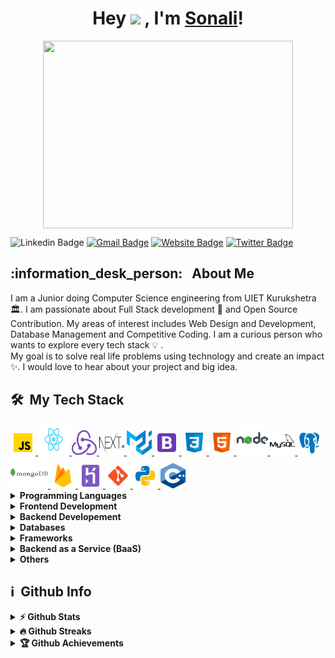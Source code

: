 <h1 align="center"> Hey <img src="https://media.giphy.com/media/hvRJCLFzcasrR4ia7z/giphy.gif" width="30px"> , I'm <a href="https://sonalisingh.me/">Sonali</a>! </h1>

<!--
**sonali-singh97/sonali-singh97** is a ✨ _special_ ✨ repository because its `README.md` (this file) appears on your GitHub profile.

Here are some ideas to get you started:

- 🔭 I’m currently working on ...
- 🌱 I’m currently learning ...
- 👯 I’m looking to collaborate on ...
- 🤔 I’m looking for help with ...
- 💬 Ask me about ...
- 📫 How to reach me: ...
- 😄 Pronouns: ...
- ⚡ Fun fact: ...
-->

<p align="center">
  <img src = "https://i.vimeocdn.com/video/253024709.webp?mw=900&mh=508&q=70" width = "400" height = "300" align = "center">
<!--   <a href="mailto:anneraj73@gmail.com"><img src = "https://img.shields.io/badge/gmail-%23D14836.svg?&style=for-the-badge&logo=gmail&logoColor=white"></a>   
  <a href="https://www.linkedin.com/in/annedeepa"><img src="https://img.shields.io/badge/linkedin-%230077B5.svg?&style=for-the-badge&logo=linkedin&logoColor=white"/></a> -->
</p>

<p align="center">

![Linkedin Badge](https://img.shields.io/badge/LinkedIn-0077B5?style=flat&logo=linkedin&logoColor=white&link=https://www.linkedin.com/in/sonali-singh20/)
[![Gmail Badge](https://img.shields.io/badge/Gmail-red?style=flat&logo=Gmail&logoColor=white&link=mailto:sonali122000@gmail.com)](mailto:sonali122000@gmail.com)
[![Website Badge](https://img.shields.io/badge/-Website-47CCCC?style=flat&logo=Google-Chrome&logoColor=white&link=https://sonalisingh.me)](https://sonalisingh.me) [![Twitter Badge](https://img.shields.io/badge/-Twitter-1ca0f1?style=flat&labelColor=1ca0f1&logo=twitter&logoColor=white&link=https://twitter.com/sonali12_singh)](https://twitter.com/sonali12_singh)
</p>

<h2> :information_desk_person: &nbsp; About Me</h2>

I am a Junior doing Computer Science engineering from UIET Kurukshetra  :classical_building:. I am passionate about Full Stack development 🚀 and Open Source Contribution. My areas of interest includes Web Design and Development, Database Management and Competitive Coding.
I am a curious person who wants to explore every tech stack :bulb: .<br>
My goal is to solve real life problems using technology and create an impact :sparkles:. I would love to hear about your project and big idea. 




  <!--
- 💬 Ask me about anything, I am happy to help;
- 📫 How to reach me: [@abhisheknaiidu](https://twitter.com/abhisheknaiidu);
- 📝 [Resume](https://drive.google.com/file/d/186ledj5PMY2damRWGpOrxYQZ2xSKjKD_/view)
- -->

<h2> 🛠 &nbsp;My Tech Stack</h2>
<a href="https://developer.mozilla.org/en-US/docs/Web/JavaScript" target="_blank"> <img src="images/javascript.png" alt="javascript" width="40" height="40"/> </a>   
 <a href="https://reactjs.org/" target="_blank"> <img src="images/react.png" alt="react" width="50" height="50"/> </a>
  <a href="https://redux.js.org/" target="_blank"> <img src="images/redux.png" alt="redux" width="40" height="40"/> </a>
   <a href="https://nextjs.org/" target="_blank"> <img src="images/next.png" alt="next" width="40" height="40"/> </a>
    <a href="https://material-ui.com/" target="_blank"> <img src="images/material.png" alt="material" width="40" height="40"/> </a>
 <a href="https://getbootstrap.com" target="_blank"> <img src="images/bootstrap.png" alt="bootstrap" width="40" height="40"/> </a> <a href="https://www.w3schools.com/css/" target="_blank"> <img src="images/css.png" alt="css3" width="40" height="40"/> </a>
 <a href="https://www.w3.org/html/" target="_blank"> <img src="images/html.png" alt="html5" width="40" height="40"/> </a>  <a href="https://nodejs.org" target="_blank"> <img src="images/nodejs.png" alt="nodejs" width="50" height="50"/> </a>  
  <a href="https://www.mysql.com/" target="_blank"> <img src="images/mysql.png" alt="mysql" width="40" height="40"/></a><a href="https://www.postgresql.org" target="_blank"> <img src="images/postgresql.png" alt="postgresql" width="40" height="40"/> </a>
   <a href="https://www.mongodb.com/" target="_blank"> <img src="images/mongodb.png" alt="mongodb" width="60" height="50"/> </a>
   <a href="https://firebase.google.com/" target="_blank"> <img src="images/firebase.png" alt="firebase" width="40" height="40"/> </a> 
   <a href="https://heroku.com" target="_blank"> <img src="images/heroku.png" alt="heroku" width="40" height="40"/> </a>
    <a href="https://git-scm.com/" target="_blank"> <img src="images/git.png" alt="git" width="40" height="40"/> </a> 
    <a href="https://www.python.org" target="_blank"> <img src="images/python.png" alt="python" width="40" height="40"/> </a>
     <a href="https://www.cplusplus.com/" target="_blank"> <img src="images/cpp.png" alt="cpp" width="40" height="40"/> </a>


     

<details>	
  <summary><b>Programming Languages</b></summary>
    <a href="https://www.cplusplus.com/" target="_blank"> <img src="images/cpp.png" alt="cpp" width="40" height="40"/> </a>
 <a href="https://www.python.org" target="_blank"> <img src="images/python.png" alt="python" width="40" height="40"/> </a><a href="https://developer.mozilla.org/en-US/docs/Web/JavaScript" target="_blank"> <img src="images/javascript.png" alt="javascript" width="40" height="40"/> </a>   
</details>

<details>	
  <summary><b>Frontend Development</b></summary>
  <a href="https://reactjs.org/" target="_blank"> <img src="images/react.png" alt="react" width="50" height="50"/> </a>
  <a href="https://redux.js.org/" target="_blank"> <img src="images/redux.png" alt="redux" width="40" height="40"/> </a>
 <a href="https://getbootstrap.com" target="_blank"> <img src="images/bootstrap.png" alt="bootstrap" width="40" height="40"/> </a> <a href="https://www.w3schools.com/css/" target="_blank"> <img src="images/css.png" alt="css3" width="40" height="40"/> </a><a href="https://www.w3.org/html/" target="_blank"> <img src="images/html.png" alt="html5" width="40" height="40"/> </a>  
</details>

<details>	
  <summary><b>Backend Developement</b></summary>
  <a href="https://nodejs.org" target="_blank"> <img src="images/nodejs.png" alt="nodejs" width="50" height="50"/> </a>
</details>

<details>	
  <summary><b>Databases</b></summary>
   <a href="https://www.mongodb.com/" target="_blank"> <img src="images/mongodb.png" alt="mongodb" width="70" height="50"/> </a>
 <a href="https://www.mysql.com/" target="_blank"> <img src="images/mysql.png" alt="mysql" width="40" height="40"/></a><a href="https://www.postgresql.org" target="_blank"> <img src="images/postgresql.png" alt="postgresql" width="40" height="40"/> </a>
</details>

<details>	
  <summary><b>Frameworks</b></summary>
  <a href="https://nextjs.org/" target="_blank"> <img src="images/next.png" alt="next" width="40" height="40"/> </a>
    <a href="https://material-ui.com/" target="_blank"> <img src="images/material.png" alt="material" width="40" height="40"/> </a>
</details>

<details>	
  <summary><b>Backend as a Service (BaaS) </b></summary>
   <a href="https://firebase.google.com/" target="_blank"> <img src="images/firebase.png" alt="firebase" width="40" height="40"/> </a> <a href="https://heroku.com" target="_blank"> <img src="images/heroku.png" alt="heroku" width="40" height="40"/> </a>
  </details>

<details>	
  <summary><b>Others</b></summary>
  <a href="https://git-scm.com/" target="_blank"> <img src="images/git.png" alt="git" width="40" height="40"/> </a>  
  <a href="https://www.figma.com/" target="_blank"> <img src="images/figma.png" alt="figma" width="40" height="40"/> </a> 
</details>


<h2>ℹ️ &nbsp;Github Info</h2>
<details>	
  <summary><b>⚡ Github Stats</b></summary>

<img height="180em" src="https://github-readme-stats.vercel.app/api?username=sonali-singh97&show_icons=true&locale=en&hide_border=true" alt="sonali-singh97" />
<img height="180em" src="https://github-readme-stats.vercel.app/api/top-langs?username=sonali-singh97&show_icons=true&locale=en&layout=compact&langs_count=7&hide_border=true&hide=c" alt="sonali-singh97"/>
</details>

<details>
 <summary><b>🔥 Github Streaks</b></summary>
<p align="center"><img src="https://github-readme-streak-stats.herokuapp.com/?user=sonali-singh97&" alt="sonali-singh97" /></p>
</details>

<details>
 <summary><b>🏆 Github Achievements</b></summary>
<p align="center"> <a href="https://github.com/ryo-ma/github-profile-trophy"><img src="https://github-profile-trophy.vercel.app/?username=sonali-singh97&margin-w=5" alt="sonali-singh97" /></a> </p>
</details>



